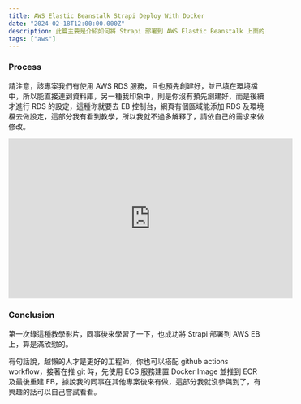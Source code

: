 ```yaml
---
title: AWS Elastic Beanstalk Strapi Deploy With Docker
date: "2024-02-18T12:00:00.000Z"
description: 此篇主要是介紹如何將 Strapi 部署到 AWS Elastic Beanstalk 上面的流程，快速地打造 Strapi 的後台，影片是我之前錄的，主要是我想自己留存，也希望能教導公司後續的工程師如何去實作這部分有所幫助。
tags: ["aws"]
---
```


### Process

請注意，該專案我們有使用 AWS RDS 服務，且也預先創建好，並已填在環境檔中，所以能直接連到資料庫，另一種我印象中，則是你沒有預先創建好，而是後續才進行 RDS 的設定，這種你就要去 EB 控制台，網頁有個區域能添加 RDS 及環境檔去做設定，這部分我有看到教學，所以我就不過多解釋了，請依自己的需求來做修改。

<iframe width="560" height="315" src="https://www.youtube.com/embed/p9Vd-zm4vXw?si=9w4YRXAhQLaQb2uZ" title="YouTube video player" frameborder="0" allow="accelerometer; autoplay; clipboard-write; encrypted-media; gyroscope; picture-in-picture; web-share" allowfullscreen></iframe>

### Conclusion

第一次錄這種教學影片，同事後來學習了一下，也成功將 Strapi 部署到 AWS EB 上，算是滿欣慰的。

有句話說，越懶的人才是更好的工程師，你也可以搭配 github actions workflow，接著在推 git 時，先使用 ECS 服務建置 Docker Image 並推到 ECR 及最後重建 EB，據說我的同事在其他專案後來有做，這部分我就沒參與到了，有興趣的話可以自己嘗試看看。
